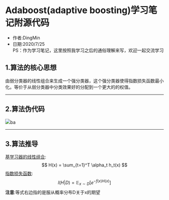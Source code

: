 # Adaboost(adaptive boosting)学习笔记附源代码
* 作者:DingMin
* 日期:2020/7/25   
PS：作为学习笔记，这里按照我学习之后的通俗理解来写，欢迎一起交流学习

## 1.算法的核心思想  
由弱分类器的线性组合来生成一个强分类器，这个强分类器使得指数损失函数最小化。等价于从弱分类器中分类效果好的分配到一个更大的的权值。
     

---------------------

## 2.算法伪代码
![](D:\机器学习\sk_learn_note\adaboost\adaboost.jpg)ba


-------------------------
## 3.算法推导  
<u>基学习器的线性组合</u>:
$$
H(x) = \sum_{t=1}^T \alpha_t h_t(x)
$$
<u>指数损失函数</u>:
$$
l(H|D) = \mathbb{E}_{x\sim D}[e^{-f(x)H(x)}]
$$
**注意**:等式右边指的是服从概率分布D关于x的期望



